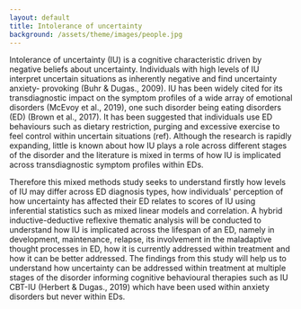 ```yaml
---
layout: default
title: Intolerance of uncertainty
background: /assets/theme/images/people.jpg
---
```


Intolerance of uncertainty (IU) is a cognitive characteristic driven by negative beliefs about uncertainty. Individuals with high levels of IU interpret uncertain situations as inherently negative and find uncertainty anxiety- provoking (Buhr & Dugas., 2009). IU has been widely cited for its transdiagnostic impact on the symptom profiles of a wide array of emotional disorders (McEvoy et al., 2019), one such disorder being eating disorders (ED) (Brown et al., 2017). It has been suggested that individuals use ED behaviours such as dietary restriction, purging and excessive exercise to feel control within uncertain situations (ref). Although the research is rapidly expanding, little is known about how IU plays a role across different stages of the disorder and the literature is mixed in terms of how IU is implicated across transdiagnostic symptom profiles within EDs. 

Therefore this mixed methods study seeks to understand firstly how levels of IU may differ across ED diagnosis types, how individuals' perception of how uncertainty has affected their ED relates to scores of IU using inferential statistics such as mixed linear models and correlation. A hybrid inductive-deductive reflexive thematic analysis will be conducted to understand how IU is implicated across the lifespan of an ED, namely in development, maintenance, relapse, its involvement in the maladaptive thought processes in ED, how it is currently addressed within treatment and how it can be better addressed. The findings from this study will help us to understand how uncertainty can be addressed within treatment at multiple stages of the disorder informing cognitive behavioural therapies such as IU CBT-IU (Herbert & Dugas., 2019) which have been used within anxiety disorders but never within EDs.
